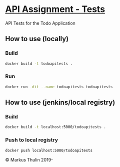 # [API Assignment - Tests](https://github.com/thulin82/api-assignment-tests)

API Tests for the Todo Application

## How to use (locally)

###  Build
```bash
docker build -t todoapitests .
```

### Run
```bash
docker run -dit --name todoapitests todoapitests
```

## How to use (jenkins/local registry)

###  Build
```bash
docker build -t localhost:5000/todoapitests .
```

### Push to local registry
```bash
docker push localhost:5000/todoapitests
```

© Markus Thulin 2019-